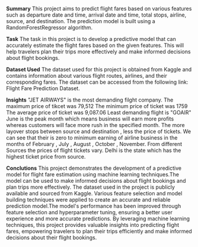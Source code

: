 **Summary** 
This project aims to predict flight fares based on various features such as departure date and time, arrival date and time, total stops, airline, source, and destination. The prediction model is built using a RandomForestRegressor algorithm.

**Task**
The task in this project is to develop a predictive model that can accurately estimate the flight fares based on the given features. This will help travelers plan their trips more effectively and make informed decisions about flight bookings.

**Dataset Used** 
The dataset used for this project is obtained from Kaggle and contains information about various flight routes, airlines, and their corresponding fares. The dataset can be accessed from the following link: Flight Fare Prediction Dataset.

**Insights**
"JET AIRWAYS" is the most demanding filght company.
The maximum price of tikcet was 79,512
The minimum price of ticket was 1759
The average price of ticket was 9,087.06
Least demanding flight is "GOAIR"
June is the peak month which means business will earn more profits whereas customers will face more rush in the specified month.
The more layover stops between source and destination , less the price of tickets.
We can see that their is zero to minimum earning of airline business in the months of February , July , August , October , November.
From different Sources the prices of flight tickets vary.
Delhi is the state which has the highest ticket price from source.

**Conclutions**
This project demonstrates the development of a predictive model for flight fare estimation using machine learning techniques.The model can be used to make informed decisions about flight bookings and plan trips more effectively. The dataset used in the project is publicly available and sourced from Kaggle.
Various feature selection and model building techniques were applied to create an accurate and reliable prediction model.The model's performance has been improved through feature selection and hyperparameter tuning, ensuring a better user experience and more accurate predictions.
By leveraging machine learning techniques, this project provides valuable insights into predicting flight fares, empowering travelers to plan their trips efficiently and make informed decisions about their flight bookings.

